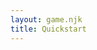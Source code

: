 ```yaml
---
layout: game.njk
title: Quickstart
---
```


<script type=module>
// define gravity
setGravity(2400)

// load a default sprite
loadBean()

// add character to screen, from a list of components
const player = add([
  sprite("bean"),  // renders as a sprite
  pos(120, 80),    // position in world
  area(),          // has a collider
  body(),          // responds to physics and gravity
])

// jump when player presses "space" key
onKeyPress("space", () => {
  // .jump() is provided by the body() component
  player.jump()
})
</script>
